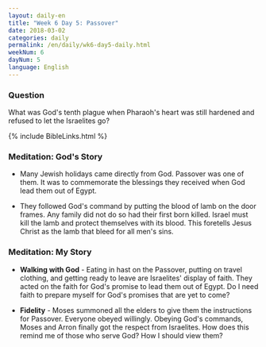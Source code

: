 ```yaml
---
layout: daily-en
title: "Week 6 Day 5: Passover"
date: 2018-03-02
categories: daily
permalink: /en/daily/wk6-day5-daily.html
weekNum: 6
dayNum: 5
language: English
---
```


### Question     
What was God's tenth plague when Pharaoh's heart was still hardened and refused to let the Israelites go?

{% include BibleLinks.html %} 

### Meditation: God's Story   
+ Many Jewish holidays came directly from God. Passover was one of them. It was to commemorate the blessings they received when God lead them out of Egypt. 

+ They followed God's command by putting the blood of lamb on the door frames. Any family did not do so had their first born killed. Israel must kill the lamb and protect themselves with its blood. This foretells Jesus Christ as the lamb that bleed for all men's sins. 

### Meditation: My Story   
+ **Walking with God** - Eating in hast on the Passover, putting on travel clothing, and getting ready to leave are Israelites' display of faith. They acted on the faith for God's promise to lead them out of Egypt. Do I need faith to prepare myself for God's promises that are yet to come? 

+ **Fidelity** - Moses summoned all the elders to give them the instructions for Passover. Everyone obeyed willingly. Obeying God's commands, Moses and Arron finally got the respect from Israelites. How does this remind me of those who serve God? How I should view them? 

